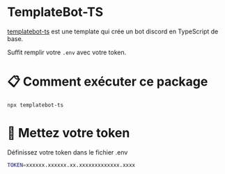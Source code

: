 # TemplateBot-TS

[templatebot-ts](https://github.com/AslakOffi/TemplateBot-TS) est une template qui crée un bot discord en TypeScript de base.

Suffit remplir votre ``.env`` avec votre token.

# :clipboard: Comment exécuter ce package

```bash
npx templatebot-ts
```

# :wrench: Mettez votre token

Définissez votre token dans le fichier .env

```bash
TOKEN=xxxxxx.xxxxxx.xx.xxxxxxxxxxxxx.xxxx
```
